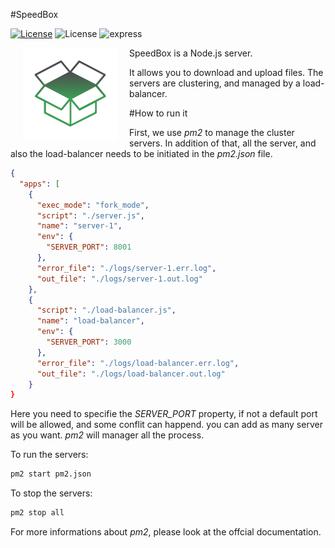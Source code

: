 #SpeedBox

[![License](https://img.shields.io/node/v/gh-badges.svg)](http://nodejs.org)
![License](https://img.shields.io/packagist/l/doctrine/orm.svg)
![express](https://img.shields.io/badge/express-yes-orange.svg)

[<img align="left" src="logo.png" hspace="20">](#logo) SpeedBox is a Node.js server.


It allows you to download and upload files.
The servers are clustering, and managed by a load-balancer.

#How to run it

First, we use *pm2* to manage the cluster servers.
In addition of that, all the server, and also the load-balancer needs to be initiated in the *pm2.json* file.

```json
{
  "apps": [
    {
      "exec_mode": "fork_mode",
      "script": "./server.js",
      "name": "server-1",
      "env": {
        "SERVER_PORT": 8001
      },
      "error_file": "./logs/server-1.err.log",
      "out_file": "./logs/server-1.out.log"
    },
    {
      "script": "./load-balancer.js",
      "name": "load-balancer",
      "env": {
        "SERVER_PORT": 3000
      },
      "error_file": "./logs/load-balancer.err.log",
      "out_file": "./logs/load-balancer.out.log"
    }
}
```

Here you need to specifie the *SERVER_PORT* property, if not a default port will be allowed, and some conflit can happend.
you can add as many server as you want. *pm2* will manager all the process.

To run the servers:
```bash
pm2 start pm2.json
```

To stop the servers: 
```bash
pm2 stop all
```

For more informations about *pm2*, please look at the offcial documentation.
